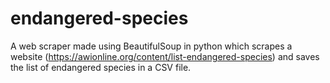 # endangered-species
A web scraper made using BeautifulSoup in python which scrapes a website (https://awionline.org/content/list-endangered-species) and saves the list of endangered species in a CSV file.
